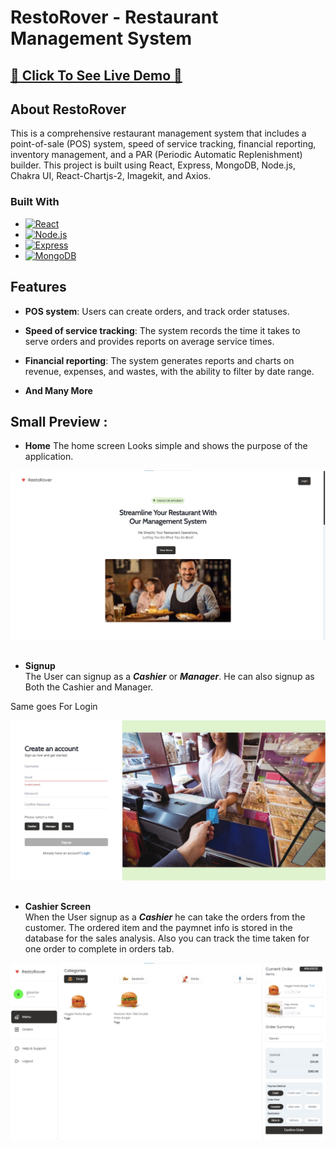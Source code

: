 
# RestoRover - Restaurant Management System


## [🔸 Click To See Live Demo 🔸](https://jocular-panda-b0197a.netlify.app/) 
 


## About RestoRover
This is a comprehensive restaurant management system that includes a point-of-sale (POS) system, speed of service tracking, financial reporting, inventory management, and a PAR (Periodic Automatic Replenishment) builder. This project is built using React, Express, MongoDB, Node.js, Chakra UI, React-Chartjs-2, Imagekit, and Axios.

### Built With

- [![React][React.js]][React-url]
- [![Node.js][Node.js]][Node.js-url]
- [![Express][Express]][Express-url]
- [![MongoDB][MongoDB]][MongoDB-url]

## Features

- **POS system**: Users can create orders, and track order statuses.

- **Speed of service tracking**: The system records the time it takes to serve orders and provides reports on average service times.

- **Financial reporting**: The system generates reports and charts on revenue, expenses, and wastes, with the ability to filter by date range.
- **And Many More**


##

## Small Preview :



[MongoDB]: https://img.shields.io/badge/MongoDB-126149?style=for-the-badge&logo=mongodb&logoColor=white
[MongoDB-url]: https://refine.dev/
[React.js]: https://img.shields.io/badge/React-20232A?style=for-the-badge&logo=react&logoColor=61DAFB
[React-url]: https://reactjs.org/
[Node.js]: https://img.shields.io/badge/Node.js-333333?style=for-the-badge&logo=node.js&logoColor=white
[Node.js-url]: https://openai.com/
[Express]: https://img.shields.io/badge/Express-FDFDFD?style=for-the-badge&logo=express&logoColor=black
[Express-url]: https://appwrite.io/
[Chakra]: https://img.shields.io/badge/Chakra-67CACB?style=for-the-badge&logo=chakraui&logoColor=white
[Chakra-url]: https://chakra-ui.com/



- **Home**
The home screen Looks simple and shows the purpose of the application.


![Home Screen](https://github.com/trn-gabru/RestoRover-Restaurant-Management-System/blob/main/Images/Screenshot%202024-08-31%20174812.jpg?raw=true)

##

- **Signup**  
The User can signup as a ***Cashier*** or ***Manager***. He can also signup as Both the  Cashier and Manager.

Same goes For Login
  

![Signup Screen](https://github.com/trn-gabru/RestoRover-Restaurant-Management-System/blob/main/Images/Screenshot%202024-08-31%20175504.jpg?raw=true)

##

- **Cashier Screen**  
When the User signup as a ***Cashier*** he can take the orders from the customer. The ordered item and the paymnet info is stored in the database for the sales analysis. Also you can track the time taken for one order to complete in orders tab.
  

![Signup Screen](https://github.com/trn-gabru/RestoRover-Restaurant-Management-System/blob/main/Images/Screenshot%202024-08-31%20181020.jpg?raw=true)


##

